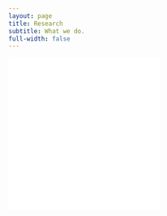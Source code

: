 ```yaml
---
layout: page
title: Research
subtitle: What we do.
full-width: false
---
```


<html>
<body>
  
<object data="/assets/Research_07062023_1.pdf" type="application/pdf" width="80%" height="670rem" data="/assets/Research_07062023_1.pdf#zoom=85&scrollbar=0&toolbar=0&navpanes=0" id="pdf_content" style="pointer-events: none;" align="middle">
    <embed src="/assets/Research_07062023_1.pdf#zoom=85&scrollbar=0&toolbar=0&navpanes=0">
    </embed>
</object>

<object data="/assets/Research_07062023_2.pdf" type="application/pdf" width="80%" height="670rem" data="/assets/Research_07062023_2.pdf#zoom=85&scrollbar=0&toolbar=0&navpanes=0" id="pdf_content" style="pointer-events: none;" align="middle">
    <embed src="/assets/Research_07062023_2.pdf#zoom=85&scrollbar=0&toolbar=0&navpanes=0">
    </embed>
</object>

</body>
</html>

